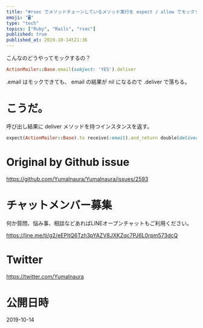 ```yaml
---
title: "#rsec でメソッドチェーンしているメソッド実行を expect / allow でモックする例 ( ActionMailer でのメール"
emoji: "🖥"
type: "tech"
topics: ["Ruby", "Rails", "rsec"]
published: true
published_at: 2019-10-14t21:36
---
```


こんなのどうやってモックするの？

```rb
ActionMailer::Base.email(subject: 'YES').deliver
```

.email はモックできても、 email の結果が nil になるので .deliver で落ちる。

# こうだ。

呼び出し結果に deliver メソッドを持つインスタンスを返す。

```rb
expect(ActionMailer::Base).to receive(:email).and_return double(deliver: nil)
```


# Original by Github issue

https://github.com/YumaInaura/YumaInaura/issues/2593








<!-- Update From Qiita API -->

# チャットメンバー募集


何か質問、悩み事、相談などあればLINEオープンチャットもご利用ください。

https://line.me/ti/g2/eEPltQ6Tzh3pYAZV8JXKZqc7PJ6L0rpm573dcQ





# Twitter


https://twitter.com/YumaInaura


<!-- Update From Qiita API -->



# 公開日時

2019-10-14

